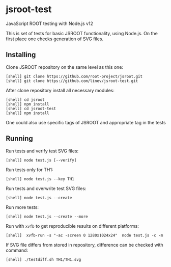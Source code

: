 # jsroot-test

JavaScript ROOT testing with Node.js v12

This is set of tests for basic JSROOT functionality, using Node.js.
On the first place one checks generation of SVG files.


## Installing

Clone JSROOT repository on the same level as this one:

    [shell] git clone https://github.com/root-project/jsroot.git
    [shell] git clone https://github.com/linev/jsroot-test.git

After clone repository install all necessary modules:

    [shell] cd jsroot
    [shell] npm install
    [shell] cd jsroot-test
    [shell] npm install

One could also use specific tags of JSROOT and appropriate tag in the tests


## Running

Run tests and verify test SVG files:

    [shell] node test.js [--verify]

Run tests only for TH1:

    [shell] node test.js --key TH1

Run tests and overwrite test SVG files:

    [shell] node test.js --create

Run more tests:

    [shell] node test.js --create --more

Run with `xvfb` to get reproducible results on different platforms:

    [shell]  xvfb-run -s "-ac -screen 0 1280x1024x24"  node test.js -c -m

If SVG file differs from stored in repository, difference can be checked with command:

    [shell] ./testdiff.sh TH1/TH1.svg
